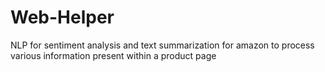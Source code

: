# Web-Helper
 NLP for sentiment analysis and text summarization for amazon to process various information present within a product page 
